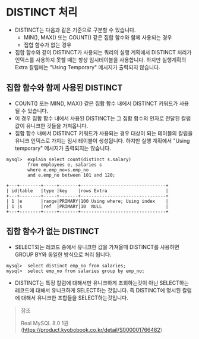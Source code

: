 # DISTINCT 처리

* DISTINCT는 다음과 같은 기준으로 구분할 수 있습니다.
  * MIN(), MAX() 또는 COUNT() 같은 집합 함수와 함께 사용되는 경우
  * 집합 함수가 없는 경우
* 집합 함수와 같이 DISTINCT가 사용되는 쿼리의 실행 계획에서 DISTINCT 처리가 인덱스를 사용하지 못할 때는 항상 임시테이블을 사용합니다. 하지만 실행계획의 Extra 칼럼에는 "Using Temporary" 메시지가 출력되지 않습니다.

## 집합 함수와 함께 사용된 DISTINCT

* COUNT() 또는 MIN(), MAX() 같은 집합 함수 내에서 DISTINCT 키워드가 사용될 수 있습니다.
* 이 경우 집합 함수 내에서 사용된 DISTINCT는 그 집합 함수의 인자로 전달된 칼럼값이 유니크한 것들을 가져옵니다.
* 집합 함수 내에서 DISTINCT 키워드가 사용되는 경우 대상이 되는 테이블의 칼럼을 유니크 인덱스로 가지는 임시 테이블이 생성됩니다. 하지만 실행 계획에서 "Using temporary" 메시지가 출력되지는 않습니다.
~~~mysql
mysql>  explain select count(distinct s.salary)
        from employees e, salaries s 
        where e.emp_no=s.emp_no
        and e.emp_no between 101 and 120;
~~~
~~~
+---+--------+-----+-------+--------------------------------+
| id|table   |type |key    |rows Extra                      |
+---+--------+-----+-------+--------------------------------+
| 1 |e       |range|PRIMARY|100 Using where; Using index    |
| 1 |s       |ref  |PRIMARY|10  NULL                        |
+---+--------+-----+-------+--------------------------------+
~~~

## 집합 함수가 없는 DISTINCT

* SELECT되는 레코드 중에서 유니크한 값을 가져올때 DISTINCT를 사용하면 GROUP BY와 동일한 방식으로 처리 됩니다.
~~~mysql
mysql>  select distinct emp_no from salaries;
mysql>  select emp_no from salaries group by emp_no;
~~~
* DISTINCT는 특정 칼럼에 대해서만 유니크하게 조회하는것이 아닌 SELECT하는 레코드에 대해서 유니크하게 SELECT하는 것입니다. 즉 DISTINCT에 명시된 칼럼에 대해서 유니크한 조합들을 SELECT하는것입니다.

> 참조
>
> Real MySQL 8.0 1권(https://product.kyobobook.co.kr/detail/S000001766482)